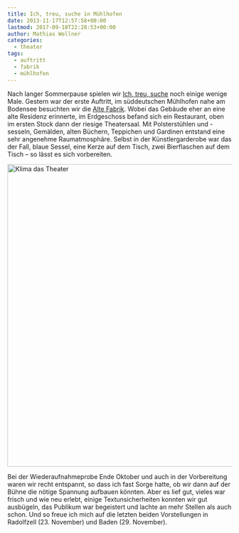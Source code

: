 ```yaml
---
title: Ich, treu, suche in Mühlhofen
date: 2013-11-17T12:57:58+00:00
lastmod: 2017-09-18T22:28:53+00:00
author: Mathias Wellner
categories:
  - theater
tags:
  - auftritt
  - fabrik
  - mühlhofen
---
```

Nach langer Sommerpause spielen wir [Ich, treu, suche](http://www.mwellner.de/schauspiel/ich-treu-suche/) noch einige wenige Male. Gestern war der erste Auftritt, im süddeutschen Mühlhofen nahe am Bodensee besuchten wir die [Alte Fabrik](http://www.fabrik-muehlhofen.de/). Wobei das Gebäude eher an eine alte Residenz erinnerte, im Erdgeschoss befand sich ein Restaurant, oben im ersten Stock dann der riesige Theatersaal. Mit Polsterstühlen und -sesseln, Gemälden, alten Büchern, Teppichen und Gardinen entstand eine sehr angenehme Raumatmosphäre. Selbst in der Künstlergarderobe war das der Fall, blaue Sessel, eine Kerze auf dem Tisch, zwei Bierflaschen auf dem Tisch &ndash; so lässt es sich vorbereiten. 

<a data-flickr-embed="true"  href="https://www.flickr.com/photos/mwellner/33277075241/in/album-72157677955329523/" title="Klima das Theater"><img src="https://c1.staticflickr.com/1/704/33277075241_dc33ac6dd9_b.jpg" width="1024" height="681" alt="Klima das Theater"></a><script async src="//embedr.flickr.com/assets/client-code.js" charset="utf-8"></script>

Bei der Wiederaufnahmeprobe Ende Oktober und auch in der Vorbereitung waren wir recht entspannt, so dass ich fast Sorge hatte, ob wir dann auf der Bühne die nötige Spannung aufbauen könnten. Aber es lief gut, vieles war frisch und wie neu erlebt, einige Textunsicherheiten konnten wir gut ausbügeln, das Publikum war begeistert und lachte an mehr Stellen als auch schon. Und so freue ich mich auf die letzten beiden Vorstellungen in Radolfzell (23. November) und Baden (29. November).